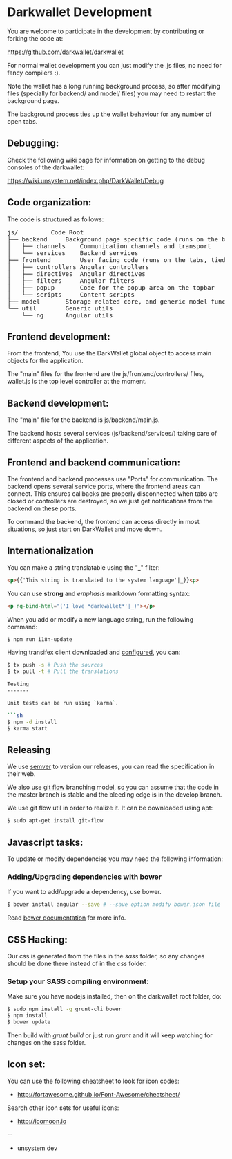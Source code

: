 Darkwallet Development
==========

You are welcome to participate in the development by contributing or forking the code at:

https://github.com/darkwallet/darkwallet

For normal wallet development you can just modify the .js files, no need for fancy compilers :).

Note the wallet has a long running background process, so after modifying files (specially for
backend/ and model/ files) you may need to restart the background page.

The background process ties up the wallet behaviour for any number of open tabs.

Debugging:
-----------
Check the following wiki page for information on getting to the debug consoles of the darkwallet:

 https://wiki.unsystem.net/index.php/DarkWallet/Debug

Code organization:
-----------

The code is structured as follows:

<pre>
js/			Code Root
├── backend		Background page specific code (runs on the background)
│   ├── channels	Communication channels and transport
│   └── services	Backend services
├── frontend		User facing code (runs on the tabs, tied to html, uses angular)
│   ├── controllers	Angular controllers
│   ├── directives	Angular directives
│   ├── filters		Angular filters
│   ├── popup		Code for the popup area on the topbar
│   └── scripts		Content scripts
├── model		Storage related core, and generic model functionality.
└── util		Generic utils
    └── ng		Angular utils
</pre>

Frontend development:
-----------
From the frontend, You use the DarkWallet global object to access main objects for the
application.

The "main" files for the frontend are the js/frontend/controllers/ files, wallet.js is the
top level controller at the moment.

Backend development:
-----------
The "main" file for the backend is js/backend/main.js.

The backend hosts several services (js/backend/services/) taking care of different aspects
of the application.

Frontend and backend communication:
-----------

The frontend and backend processes use "Ports" for communication. The backend opens several service
ports, where the frontend areas can connect. This ensures callbacks are properly disconnected when
tabs are closed or controllers are destroyed, so we just get notifications from the backend on these
ports.

To command the backend, the frontend can access directly in most situations, so just start on DarkWallet
and move down.

Internationalization
--------------------

You can make a string translatable using the "_" filter:

```html
<p>{{'This string is translated to the system language'|_}}<p>
```

You can use **strong** and *emphasis* markdown formatting syntax:

```html
<p ng-bind-html="('I love *darkwallet*'|_)"></p>
```

When you add or modify a new language string, run the following command:

```sh
$ npm run i18n-update
```

Having transifex client downloaded and [configured](http://docs.transifex.com/developer/client/setup#configuration), you can:

```sh
$ tx push -s # Push the sources
$ tx pull -t # Pull the translations

Testing
-------

Unit tests can be run using `karma`.

```sh
$ npm -d install
$ karma start
```

Releasing
---------

We use [semver](http://semver.org) to version our releases, you can read
the specification in their web.

We also use [git flow](http://nvie.com/posts/a-successful-git-branching-model/)
branching model, so you can assume that the code in the master branch is stable
and the bleeding edge is in the develop branch.

We use git flow util in order to realize it. It can be downloaded using apt:

```sh
$ sudo apt-get install git-flow
```

Javascript tasks:
-----------

To update or modify dependencies you may need the following information:

### Adding/Upgrading dependencies with bower
If you want to add/upgrade a dependency, use bower.

```bash
$ bower install angular --save # --save option modify bower.json file
```

Read [bower documentation](http://bower.io) for more info.


CSS Hacking:
-----------

Our css is generated from the files in the *sass* folder, so any changes should be done there instead of in the *css* folder.

### Setup your SASS compiling environment:

Make sure you have nodejs installed, then on the darkwallet root folder, do:

```sh
$ sudo npm install -g grunt-cli bower
$ npm install
$ bower update

```

Then build with *grunt build* or just run *grunt* and it will keep watching for changes on the sass folder.

Icon set:
-----------

You can use the following cheatsheet to look for icon codes:

 - http://fortawesome.github.io/Font-Awesome/cheatsheet/

Search other icon sets for useful icons:

 - http://icomoon.io

--

 - unsystem dev

